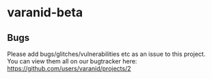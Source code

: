 # varanid-beta
  
## Bugs  
Please add bugs/glitches/vulnerabilities etc as an issue to this project.  
You can view them all on our bugtracker here: https://github.com/users/varanid/projects/2
  
